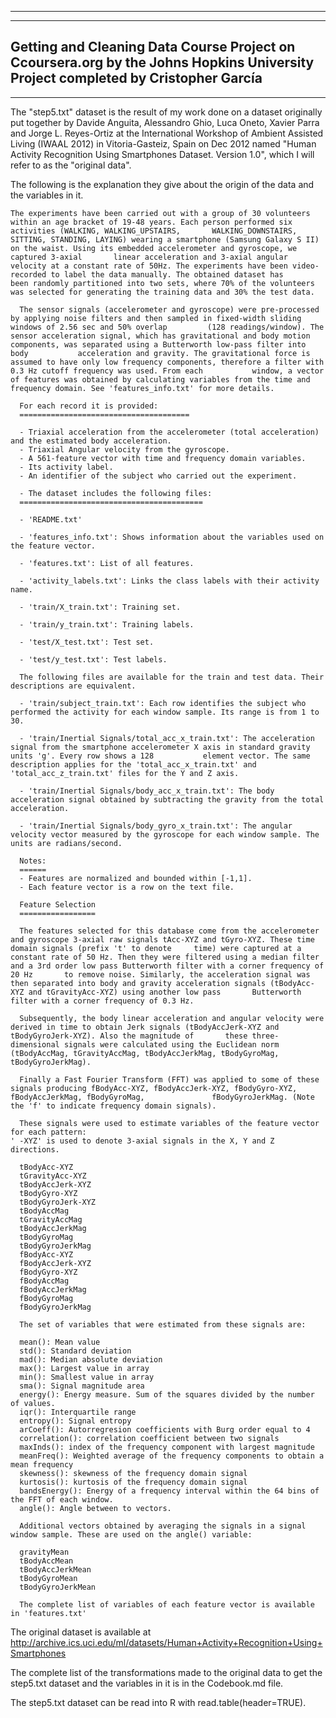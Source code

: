 ------------------------------------------------------------------------------------------
------------------------------------------------------------------------------------------
Getting and Cleaning Data Course Project on Ccoursera.org by the Johns Hopkins University
Project completed by Cristopher García
------------------------------------------------------------------------------------------
------------------------------------------------------------------------------------------

The "step5.txt" dataset is the result of my work done on a dataset originally put together by Davide Anguita, Alessandro Ghio, Luca Oneto, Xavier Parra and Jorge L. Reyes-Ortiz at the International Workshop of Ambient Assisted Living (IWAAL 2012) in Vitoria-Gasteiz, Spain on Dec 2012 named "Human Activity Recognition Using Smartphones Dataset.  Version 1.0", which I will refer to as the "original data".

The following is the explanation they give about the origin of the data and the variables in it.


    The experiments have been carried out with a group of 30 volunteers within an age bracket of 19-48 years. Each person performed six activities (WALKING, WALKING_UPSTAIRS,       WALKING_DOWNSTAIRS, SITTING, STANDING, LAYING) wearing a smartphone (Samsung Galaxy S II) on the waist. Using its embedded accelerometer and gyroscope, we captured 3-axial       linear acceleration and 3-axial angular velocity at a constant rate of 50Hz. The experiments have been video-recorded to label the data manually. The obtained dataset has       been randomly partitioned into two sets, where 70% of the volunteers was selected for generating the training data and 30% the test data. 

	  The sensor signals (accelerometer and gyroscope) were pre-processed by applying noise filters and then sampled in fixed-width sliding windows of 2.56 sec and 50% overlap         (128 readings/window). The sensor acceleration signal, which has gravitational and body motion components, was separated using a Butterworth low-pass filter into body           acceleration and gravity. The gravitational force is assumed to have only low frequency components, therefore a filter with 0.3 Hz cutoff frequency was used. From each           window, a vector of features was obtained by calculating variables from the time and frequency domain. See 'features_info.txt' for more details. 

	  For each record it is provided:
	  ======================================

	  - Triaxial acceleration from the accelerometer (total acceleration) and the estimated body acceleration.
	  - Triaxial Angular velocity from the gyroscope. 
	  - A 561-feature vector with time and frequency domain variables. 
	  - Its activity label. 
	  - An identifier of the subject who carried out the experiment.

	  - The dataset includes the following files:
	  =========================================

	  - 'README.txt'

	  - 'features_info.txt': Shows information about the variables used on the feature vector.

	  - 'features.txt': List of all features.

	  - 'activity_labels.txt': Links the class labels with their activity name.

	  - 'train/X_train.txt': Training set.

	  - 'train/y_train.txt': Training labels.

	  - 'test/X_test.txt': Test set.

	  - 'test/y_test.txt': Test labels.

	  The following files are available for the train and test data. Their descriptions are equivalent. 

	  - 'train/subject_train.txt': Each row identifies the subject who performed the activity for each window sample. Its range is from 1 to 30. 

	  - 'train/Inertial Signals/total_acc_x_train.txt': The acceleration signal from the smartphone accelerometer X axis in standard gravity units 'g'. Every row shows a 128           element vector. The same description applies for the 'total_acc_x_train.txt' and 'total_acc_z_train.txt' files for the Y and Z axis. 

	  - 'train/Inertial Signals/body_acc_x_train.txt': The body acceleration signal obtained by subtracting the gravity from the total acceleration. 

	  - 'train/Inertial Signals/body_gyro_x_train.txt': The angular velocity vector measured by the gyroscope for each window sample. The units are radians/second. 

	  Notes: 
	  ======
	  - Features are normalized and bounded within [-1,1].
	  - Each feature vector is a row on the text file.

	  Feature Selection 
	  =================

	  The features selected for this database come from the accelerometer and gyroscope 3-axial raw signals tAcc-XYZ and tGyro-XYZ. These time domain signals (prefix 't' to denote     time) were captured at a constant rate of 50 Hz. Then they were filtered using a median filter and a 3rd order low pass Butterworth filter with a corner frequency of 20 Hz       to remove noise. Similarly, the acceleration signal was then separated into body and gravity acceleration signals (tBodyAcc-XYZ and tGravityAcc-XYZ) using another low pass       Butterworth filter with a corner frequency of 0.3 Hz. 

	  Subsequently, the body linear acceleration and angular velocity were derived in time to obtain Jerk signals (tBodyAccJerk-XYZ and tBodyGyroJerk-XYZ). Also the magnitude of       these three-dimensional signals were calculated using the Euclidean norm (tBodyAccMag, tGravityAccMag, tBodyAccJerkMag, tBodyGyroMag, tBodyGyroJerkMag). 

	  Finally a Fast Fourier Transform (FFT) was applied to some of these signals producing fBodyAcc-XYZ, fBodyAccJerk-XYZ, fBodyGyro-XYZ, fBodyAccJerkMag, fBodyGyroMag,               fBodyGyroJerkMag. (Note the 'f' to indicate frequency domain signals). 

	  These signals were used to estimate variables of the feature vector for each pattern:  
	' -XYZ' is used to denote 3-axial signals in the X, Y and Z directions.

	  tBodyAcc-XYZ
	  tGravityAcc-XYZ
	  tBodyAccJerk-XYZ
	  tBodyGyro-XYZ
	  tBodyGyroJerk-XYZ
	  tBodyAccMag
	  tGravityAccMag
	  tBodyAccJerkMag
	  tBodyGyroMag
	  tBodyGyroJerkMag
	  fBodyAcc-XYZ
	  fBodyAccJerk-XYZ
	  fBodyGyro-XYZ
	  fBodyAccMag
	  fBodyAccJerkMag
	  fBodyGyroMag
	  fBodyGyroJerkMag

	  The set of variables that were estimated from these signals are: 

	  mean(): Mean value
	  std(): Standard deviation
	  mad(): Median absolute deviation 
	  max(): Largest value in array
	  min(): Smallest value in array
	  sma(): Signal magnitude area
	  energy(): Energy measure. Sum of the squares divided by the number of values. 
	  iqr(): Interquartile range 
	  entropy(): Signal entropy
	  arCoeff(): Autorregresion coefficients with Burg order equal to 4
	  correlation(): correlation coefficient between two signals
	  maxInds(): index of the frequency component with largest magnitude
	  meanFreq(): Weighted average of the frequency components to obtain a mean frequency
	  skewness(): skewness of the frequency domain signal 
	  kurtosis(): kurtosis of the frequency domain signal 
	  bandsEnergy(): Energy of a frequency interval within the 64 bins of the FFT of each window.
	  angle(): Angle between to vectors.

	  Additional vectors obtained by averaging the signals in a signal window sample. These are used on the angle() variable:

	  gravityMean
	  tBodyAccMean
	  tBodyAccJerkMean
	  tBodyGyroMean
	  tBodyGyroJerkMean

	  The complete list of variables of each feature vector is available in 'features.txt'


The original dataset is available at http://archive.ics.uci.edu/ml/datasets/Human+Activity+Recognition+Using+Smartphones

The complete list of the transformations made to the original data to get the step5.txt dataset and the variables in it is in the Codebook.md file.

The step5.txt dataset can be read into R with read.table(header=TRUE).
